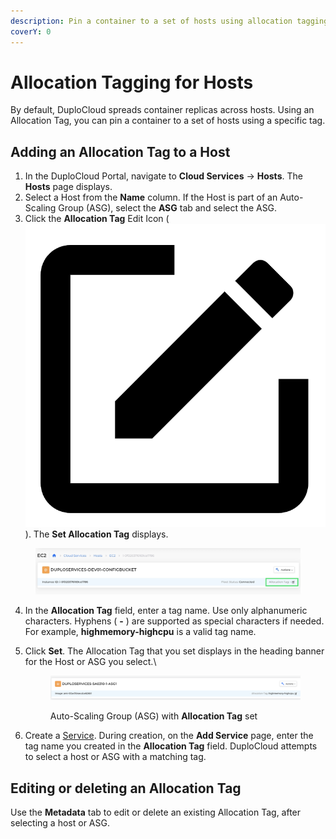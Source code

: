 ```yaml
---
description: Pin a container to a set of hosts using allocation tagging
coverY: 0
---
```


# Allocation Tagging for Hosts

By default, DuploCloud spreads container replicas across hosts. Using an Allocation Tag, you can pin a container to a set of hosts using a specific tag.&#x20;

## Adding an Allocation Tag to a Host

1. In the DuploCloud Portal, navigate to **Cloud Services** -> **Hosts**. The **Hosts** page displays.
2. Select a Host from the **Name** column. If the Host is part of an Auto-Scaling Group (ASG), select the **ASG** tab and select the ASG.
3. Click the **Allocation Tag** Edit Icon ( <img src="../.gitbook/assets/square_edit_icon.png" alt="" data-size="line">). The **Set Allocation Tag** displays.

<figure><img src="../.gitbook/assets/screenshot-nimbusweb.me-2024.02.20-15_29_49.png" alt=""><figcaption></figcaption></figure>

4. In the **Allocation Tag** field, enter a tag name. Use only alphanumeric characters. Hyphens ( **-** ) are supported as special characters if needed. For example, **highmemory-highcpu** is a valid tag name.
5.  Click **Set**. The Allocation Tag that you set displays in the heading banner for the Host or ASG you select.\


    <figure><img src="../.gitbook/assets/AT2.png" alt=""><figcaption><p>Auto-Scaling Group (ASG) with <strong>Allocation Tag</strong> set</p></figcaption></figure>


6. Create a [Service](../overview/aws-services/). During creation, on the **Add Service** page, enter the tag name you created in the **Allocation Tag** field. DuploCloud attempts to select a host or ASG with a matching tag.

## Editing or deleting an Allocation Tag

Use the **Metadata** tab to edit or delete an existing Allocation Tag, after selecting a host or ASG.

